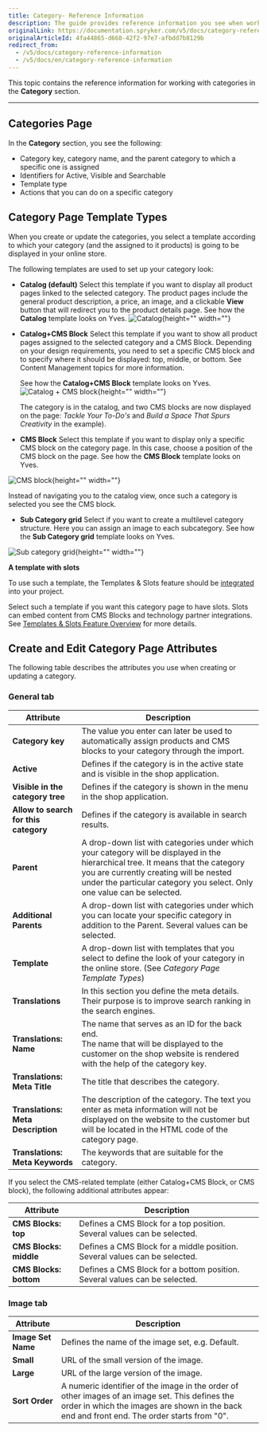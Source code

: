 ```yaml
---
title: Category- Reference Information
description: The guide provides reference information you see when working with categories in the Back Office.
originalLink: https://documentation.spryker.com/v5/docs/category-reference-information
originalArticleId: 4fa44865-d668-42f2-97e7-afbdd7b8129b
redirect_from:
  - /v5/docs/category-reference-information
  - /v5/docs/en/category-reference-information
---
```


This topic contains the reference information for working with categories in the **Category** section.
***
## Categories Page
In the **Category** section, you see the following:
* Category key, category name, and the parent category to which a specific one is assigned
* Identifiers for Active, Visible and Searchable
* Template type 
* Actions that you can do on a specific category

## Category Page Template Types
When you create or update the categories, you select a template according to which your category (and the assigned to it products) is going to be displayed in your online store. 

The following templates are used to set up your category look:

* **Catalog (default)**
    Select this template if you want to display all product pages linked to the selected category. The product pages include the general product description, a price, an image, and a clickable **View** button that will redirect you to the product details page.
  See how the **Catalog** template looks on Yves.
![Catalog](https://spryker.s3.eu-central-1.amazonaws.com/docs/User+Guides/Back+Office+User+Guides/Category/Category%3A+Reference+Information/Catalog.gif){height="" width=""}

* **Catalog+CMS Block**
    Select this template if you want to show all product pages assigned to the selected category and a CMS Block. Depending on your design requirements, you need to set a specific CMS block and to specify where it should be displayed: top, middle, or bottom. See Content Management topics for more information.
    
    See how the **Catalog+CMS Block** template looks on Yves.
![Catalog + CMS block](https://spryker.s3.eu-central-1.amazonaws.com/docs/User+Guides/Back+Office+User+Guides/Category/Category%3A+Reference+Information/Catalog%2BCms+Block.gif){height="" width=""}

    The category is in the catalog, and two CMS blocks are now displayed on the page: _Tackle Your To-Do's_ and _Build a Space That Spurs Creativity_ in the example).
    
* **CMS Block**
    Select this template if you want to display only a specific CMS block on the category page. In this case, choose a position of the CMS block on the page. 
    See how the **CMS Block** template looks on Yves.
   
![CMS block](https://spryker.s3.eu-central-1.amazonaws.com/docs/User+Guides/Back+Office+User+Guides/Category/Category%3A+Reference+Information/CMS+Block.gif){height="" width=""}

Instead of navigating you to the catalog view, once such a category is selected you see the CMS block.
    
* **Sub Category grid**
    Select if you want to create a multilevel category structure. Here you can assign an image to each subcategory. 
    See how the **Sub Category grid** template looks on Yves.
  
![Sub category grid](https://spryker.s3.eu-central-1.amazonaws.com/docs/User+Guides/Back+Office+User+Guides/Category/Category%3A+Reference+Information/sub+category.gif){height="" width=""}

**A template with slots**

To use such a template, the Templates & Slots feature should be [integrated](/docs/scos/dev/migration-and-integration/202005.0/feature-integration-guides/cms-feature-integration-guide.html) into your project.

Select such a template if you want this category page to have slots. Slots can embed content from CMS Blocks and technology partner integrations. See [Templates & Slots Feature Overview](/docs/scos/dev/features/202005.0/cms/templates-and-slots/templates-and-slots-feature-overview.html)  for more details.


## Create and Edit Category Page Attributes
The following table describes the attributes you use when creating or updating a category.

### General tab
| Attribute |Description|
| --- | --- |
|**Category key**|The value you enter can later be used to automatically assign products and CMS blocks to your category through the import.  |
|**Active**|Defines if the category is in the active state and is visible in the shop application.|
| **Visible in the category tree** |Defines if the category is shown in the menu in the shop application. |
| **Allow to search for this category** |Defines if the category is available in search results. |
|  **Parent**|A drop-down list with categories under which your category will be displayed in the hierarchical tree. It means that the category you are currently creating will be nested under the particular category you select. Only one value can be selected. |
| **Additional Parents**| A drop-down list with categories under which you can locate your specific category in addition to the Parent.  Several values can be selected.|
|**Template**|A drop-down list with templates that you select to define the look of your category in the online store. (See _Category Page Template Types_)|
|**Translations**| In this section you define the meta details. Their purpose is to improve search ranking in the search engines.|
|**Translations: Name**|The name that serves as an ID for the back end.</br>The name that will be displayed to the customer on the shop website is rendered with the help of the category key.|
|**Translations: Meta Title**|The title that describes the category.|
|**Translations: Meta Description**|The description of the category. The text you enter as meta information will not be displayed on the website to the customer but will be located in the HTML code of the category page. |
|**Translations: Meta Keywords**|The keywords that are suitable for the category.|
If you select the CMS-related template (either Catalog+CMS Block, or CMS block), the following additional attributes appear: 

| Attribute |  Description|
| --- | --- |
| **CMS Blocks: top** | Defines a CMS Block for a top position. Several values can be selected.|
| **CMS Blocks: middle** | Defines a CMS Block for a middle position. Several values can be selected. |
|**CMS Blocks: bottom** | Defines a CMS Block for a bottom position. Several values can be selected. |

### Image tab

| Attribute | Description |
| --- | --- |
|  **Image Set Name**|Defines the name of the image set, e.g. Default.  |
|**Small**  | URL of the small version of the image. |
|  **Large**| URL of the large version of the image. |
|**Sort Order**|A numeric identifier of the image in the order of other images of an image set. This defines the order in which the images are shown in the back end and front end. The order starts from "0".|
